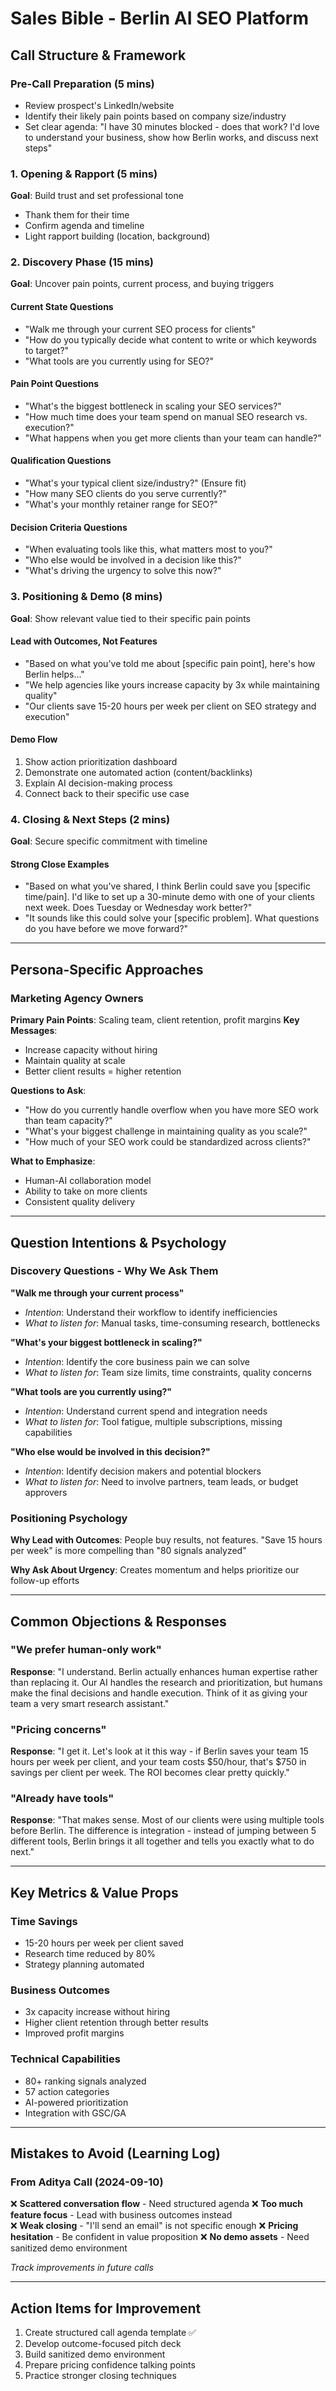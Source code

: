 # Sales Bible - Berlin AI SEO Platform

## Call Structure & Framework

### Pre-Call Preparation (5 mins)
- Review prospect's LinkedIn/website
- Identify their likely pain points based on company size/industry
- Set clear agenda: "I have 30 minutes blocked - does that work? I'd love to understand your business, show how Berlin works, and discuss next steps"

### 1. Opening & Rapport (5 mins)
**Goal**: Build trust and set professional tone
- Thank them for their time
- Confirm agenda and timeline
- Light rapport building (location, background)

### 2. Discovery Phase (15 mins)
**Goal**: Uncover pain points, current process, and buying triggers

#### Current State Questions
- "Walk me through your current SEO process for clients"
- "How do you typically decide what content to write or which keywords to target?"
- "What tools are you currently using for SEO?"

#### Pain Point Questions  
- "What's the biggest bottleneck in scaling your SEO services?"
- "How much time does your team spend on manual SEO research vs. execution?"
- "What happens when you get more clients than your team can handle?"

#### Qualification Questions
- "What's your typical client size/industry?" (Ensure fit)
- "How many SEO clients do you serve currently?"
- "What's your monthly retainer range for SEO?"

#### Decision Criteria Questions
- "When evaluating tools like this, what matters most to you?"
- "Who else would be involved in a decision like this?"
- "What's driving the urgency to solve this now?"

### 3. Positioning & Demo (8 mins)
**Goal**: Show relevant value tied to their specific pain points

#### Lead with Outcomes, Not Features
- "Based on what you've told me about [specific pain point], here's how Berlin helps..."
- "We help agencies like yours increase capacity by 3x while maintaining quality"
- "Our clients save 15-20 hours per week per client on SEO strategy and execution"

#### Demo Flow
1. Show action prioritization dashboard
2. Demonstrate one automated action (content/backlinks)
3. Explain AI decision-making process
4. Connect back to their specific use case

### 4. Closing & Next Steps (2 mins)
**Goal**: Secure specific commitment with timeline

#### Strong Close Examples
- "Based on what you've shared, I think Berlin could save you [specific time/pain]. I'd like to set up a 30-minute demo with one of your clients next week. Does Tuesday or Wednesday work better?"
- "It sounds like this could solve your [specific problem]. What questions do you have before we move forward?"

---

## Persona-Specific Approaches

### Marketing Agency Owners
**Primary Pain Points**: Scaling team, client retention, profit margins
**Key Messages**: 
- Increase capacity without hiring
- Maintain quality at scale
- Better client results = higher retention

**Questions to Ask**:
- "How do you currently handle overflow when you have more SEO work than team capacity?"
- "What's your biggest challenge in maintaining quality as you scale?"
- "How much of your SEO work could be standardized across clients?"

**What to Emphasize**:
- Human-AI collaboration model
- Ability to take on more clients
- Consistent quality delivery

---

## Question Intentions & Psychology

### Discovery Questions - Why We Ask Them

**"Walk me through your current process"**
- *Intention*: Understand their workflow to identify inefficiencies
- *What to listen for*: Manual tasks, time-consuming research, bottlenecks

**"What's your biggest bottleneck in scaling?"**
- *Intention*: Identify the core business pain we can solve
- *What to listen for*: Team size limits, time constraints, quality concerns

**"What tools are you currently using?"**
- *Intention*: Understand current spend and integration needs
- *What to listen for*: Tool fatigue, multiple subscriptions, missing capabilities

**"Who else would be involved in this decision?"**
- *Intention*: Identify decision makers and potential blockers
- *What to listen for*: Need to involve partners, team leads, or budget approvers

### Positioning Psychology

**Why Lead with Outcomes**: People buy results, not features. "Save 15 hours per week" is more compelling than "80 signals analyzed"

**Why Ask About Urgency**: Creates momentum and helps prioritize our follow-up efforts

---

## Common Objections & Responses

### "We prefer human-only work"
**Response**: "I understand. Berlin actually enhances human expertise rather than replacing it. Our AI handles the research and prioritization, but humans make the final decisions and handle execution. Think of it as giving your team a very smart research assistant."

### "Pricing concerns"
**Response**: "I get it. Let's look at it this way - if Berlin saves your team 15 hours per week per client, and your team costs $50/hour, that's $750 in savings per client per week. The ROI becomes clear pretty quickly."

### "Already have tools"
**Response**: "That makes sense. Most of our clients were using multiple tools before Berlin. The difference is integration - instead of jumping between 5 different tools, Berlin brings it all together and tells you exactly what to do next."

---

## Key Metrics & Value Props

### Time Savings
- 15-20 hours per week per client saved
- Research time reduced by 80%
- Strategy planning automated

### Business Outcomes  
- 3x capacity increase without hiring
- Higher client retention through better results
- Improved profit margins

### Technical Capabilities
- 80+ ranking signals analyzed
- 57 action categories
- AI-powered prioritization
- Integration with GSC/GA

---

## Mistakes to Avoid (Learning Log)

### From Aditya Call (2024-09-10)
❌ **Scattered conversation flow** - Need structured agenda
❌ **Too much feature focus** - Lead with business outcomes instead  
❌ **Weak closing** - "I'll send an email" is not specific enough
❌ **Pricing hesitation** - Be confident in value proposition
❌ **No demo assets** - Need sanitized demo environment

*Track improvements in future calls*

---

## Action Items for Improvement
1. Create structured call agenda template ✅
2. Develop outcome-focused pitch deck
3. Build sanitized demo environment  
4. Prepare pricing confidence talking points
5. Practice stronger closing techniques